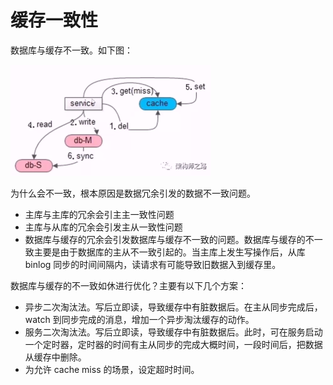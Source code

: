 # 缓存一致性

数据库与缓存不一致。如下图：

![](../image/cache2-1.jpg)

为什么会不一致，根本原因是数据冗余引发的数据不一致问题。

+ 主库与主库的冗余会引主主一致性问题
+ 主库与从库的冗余会引发主从一致性问题
+ 数据库与缓存的冗余会引发数据库与缓存不一致的问题。数据库与缓存的不一致主要是由于数据库的主从不一致引起的。当主库上发生写操作后，从库 binlog 同步的时间间隔内，读请求有可能导致旧数据入到缓存里。

数据库与缓存的不一致如休进行优化？主要有以下几个方案：

+ 异步二次淘汰法。写后立即读，导致缓存中有脏数据后。在主从同步完成后，watch 到同步完成的消息，增加一个异步淘汰缓存的动作。
+ 服务二次淘汰法。写后立即读，导致缓存中有脏数据后。此时，可在服务启动一个定时器，定时器的时间有主从同步的完成大概时间，一段时间后，把数据从缓存中删除。
+ 为允许 cache miss 的场景，设定超时时间。
